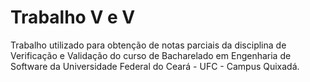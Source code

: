 # Trabalho V e V

Trabalho utilizado para obtenção de notas parciais da disciplina de Verificação e Validação do curso de Bacharelado em Engenharia de Software da Universidade Federal do Ceará - UFC - Campus Quixadá.
